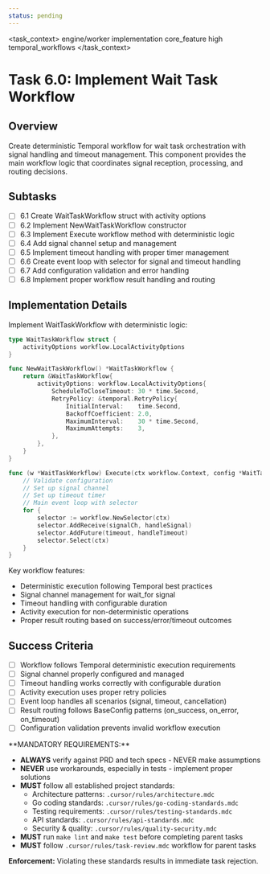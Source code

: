 ```yaml
---
status: pending
---
```


<task_context>
<domain>engine/worker</domain>
<type>implementation</type>
<scope>core_feature</scope>
<complexity>high</complexity>
<dependencies>temporal_workflows</dependencies>
</task_context>

# Task 6.0: Implement Wait Task Workflow

## Overview

Create deterministic Temporal workflow for wait task orchestration with signal handling and timeout management. This component provides the main workflow logic that coordinates signal reception, processing, and routing decisions.

## Subtasks

- [ ] 6.1 Create WaitTaskWorkflow struct with activity options
- [ ] 6.2 Implement NewWaitTaskWorkflow constructor
- [ ] 6.3 Implement Execute workflow method with deterministic logic
- [ ] 6.4 Add signal channel setup and management
- [ ] 6.5 Implement timeout handling with proper timer management
- [ ] 6.6 Create event loop with selector for signal and timeout handling
- [ ] 6.7 Add configuration validation and error handling
- [ ] 6.8 Implement proper workflow result handling and routing

## Implementation Details

Implement WaitTaskWorkflow with deterministic logic:

```go
type WaitTaskWorkflow struct {
    activityOptions workflow.LocalActivityOptions
}

func NewWaitTaskWorkflow() *WaitTaskWorkflow {
    return &WaitTaskWorkflow{
        activityOptions: workflow.LocalActivityOptions{
            ScheduleToCloseTimeout: 30 * time.Second,
            RetryPolicy: &temporal.RetryPolicy{
                InitialInterval:    time.Second,
                BackoffCoefficient: 2.0,
                MaximumInterval:    30 * time.Second,
                MaximumAttempts:    3,
            },
        },
    }
}

func (w *WaitTaskWorkflow) Execute(ctx workflow.Context, config *WaitTaskConfig) (*WaitTaskResult, error) {
    // Validate configuration
    // Set up signal channel
    // Set up timeout timer
    // Main event loop with selector
    for {
        selector := workflow.NewSelector(ctx)
        selector.AddReceive(signalCh, handleSignal)
        selector.AddFuture(timeout, handleTimeout)
        selector.Select(ctx)
    }
}
```

Key workflow features:

- Deterministic execution following Temporal best practices
- Signal channel management for wait_for signal
- Timeout handling with configurable duration
- Activity execution for non-deterministic operations
- Proper result routing based on success/error/timeout outcomes

## Success Criteria

- [ ] Workflow follows Temporal deterministic execution requirements
- [ ] Signal channel properly configured and managed
- [ ] Timeout handling works correctly with configurable duration
- [ ] Activity execution uses proper retry policies
- [ ] Event loop handles all scenarios (signal, timeout, cancellation)
- [ ] Result routing follows BaseConfig patterns (on_success, on_error, on_timeout)
- [ ] Configuration validation prevents invalid workflow execution

<critical>
**MANDATORY REQUIREMENTS:**

- **ALWAYS** verify against PRD and tech specs - NEVER make assumptions
- **NEVER** use workarounds, especially in tests - implement proper solutions
- **MUST** follow all established project standards:
    - Architecture patterns: `.cursor/rules/architecture.mdc`
    - Go coding standards: `.cursor/rules/go-coding-standards.mdc`
    - Testing requirements: `.cursor/rules/testing-standards.mdc`
    - API standards: `.cursor/rules/api-standards.mdc`
    - Security & quality: `.cursor/rules/quality-security.mdc`
- **MUST** run `make lint` and `make test` before completing parent tasks
- **MUST** follow `.cursor/rules/task-review.mdc` workflow for parent tasks

**Enforcement:** Violating these standards results in immediate task rejection.
</critical>
